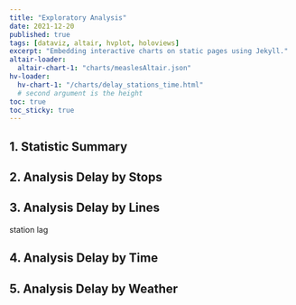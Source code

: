 ```yaml
---
title: "Exploratory Analysis"
date: 2021-12-20
published: true
tags: [dataviz, altair, hvplot, holoviews]
excerpt: "Embedding interactive charts on static pages using Jekyll."
altair-loader:
  altair-chart-1: "charts/measlesAltair.json"
hv-loader:
  hv-chart-1: "/charts/delay_stations_time.html"
  # second argument is the height
toc: true
toc_sticky: true
---
```



## 1. Statistic Summary 


## 2. Analysis Delay by Stops 



## 3. Analysis Delay by Lines

station lag 

## 4. Analysis Delay by Time 

<div id="hv-chart-1"></div>

## 5. Analysis Delay by Weather



